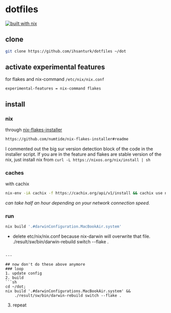 # dotfiles
[![built with nix](https://builtwithnix.org/badge.svg)](https://builtwithnix.org)

## clone
```sh
git clone https://github.com/ihsanturk/dotfiles ~/dot
```

## activate experimental features
for flakes and nix-command
`/etc/nix/nix.conf`
```
experimental-features = nix-command flakes
```

## install
### nix
through [nix-flakes-installer](https://github.com/numtide/nix-flakes-installer/releases)
```sh
https://github.com/numtide/nix-flakes-installer#readme
```
I commented out the big sur version detection block of the code in the
installer script. If you are in the feature and flakes are stable version of
the nix, just install nix from `curl -L https://nixos.org/nix/install | sh`

### caches
with cachix
```sh
nix-env -iA cachix -f https://cachix.org/api/v1/install && cachix use nix-community
```
*can take half an hour depending on your network connection speed.*

### run
```sh
nix build '.#darwinConfiguration.MacBookAir.system'
```
- delete etc/nix/nix.conf because nix-darwin will overwrite that file.
./result/sw/bin/darwin-rebuild switch --flake .
```

---

## now don't do these above anymore
### loop
1. update config
2. build
```sh
cd ~/dot;
nix build '.#darwinConfigurations.MacBookAir.system' &&
	./result/sw/bin/darwin-rebuild switch --flake .
```
3. repeat
